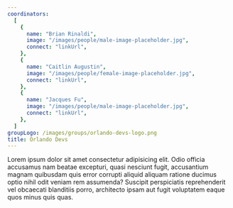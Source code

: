 ```yaml
---
coordinators:
  [
    {
      name: "Brian Rinaldi",
      image: "/images/people/male-image-placeholder.jpg",
      connect: "linkUrl",
    },
    {
      name: "Caitlin Augustin",
      image: "/images/people/female-image-placeholder.jpg",
      connect: "linkUrl",
    },
    {
      name: "Jacques Fu",
      image: "/images/people/male-image-placeholder.jpg",
      connect: "linkUrl",
    },
  ]
groupLogo: /images/groups/orlando-devs-logo.png
title: Orlando Devs
---
```


Lorem ipsum dolor sit amet consectetur adipisicing elit. Odio officia accusamus nam beatae excepturi, quasi nesciunt fugit, accusantium magnam quibusdam quis error corrupti aliquid aliquam ratione ducimus optio nihil odit veniam rem assumenda? Suscipit perspiciatis reprehenderit vel obcaecati blanditiis porro, architecto ipsam aut fugit voluptatem eaque quos minus quis quas.
